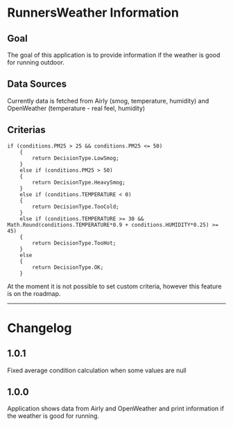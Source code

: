 # RunnersWeather Information

## Goal
The goal of this application is to provide information if the weather is good for running outdoor.

## Data Sources
Currently data is fetched from Airly (smog, temperature, humidity) and OpenWeather (temperature - real feel, humidity)

## Criterias
```
if (conditions.PM25 > 25 && conditions.PM25 <= 50)
    {
        return DecisionType.LowSmog;
    }
    else if (conditions.PM25 > 50)
    {
        return DecisionType.HeavySmog;
    }
    else if (conditions.TEMPERATURE < 0)
    {
        return DecisionType.TooCold;
    }
    else if (conditions.TEMPERATURE >= 30 && Math.Round(conditions.TEMPERATURE*0.9 + conditions.HUMIDITY*0.25) >= 45)
    {
        return DecisionType.TooHot;
    }
    else
    {
        return DecisionType.OK;
    }
```

At the moment it is not possible to set custom criteria, however this feature is on the roadmap.

****

# Changelog
## 1.0.1
Fixed average condition calculation when some values are null
## 1.0.0 
Application shows data from Airly and OpenWeather and print information if the weather is good for running.